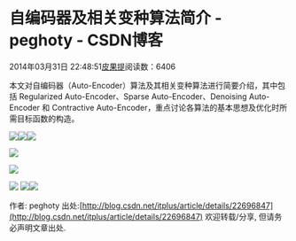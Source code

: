 
# 自编码器及相关变种算法简介 - peghoty - CSDN博客


2014年03月31日 22:48:51[皮果提](https://me.csdn.net/peghoty)阅读数：6406



本文对自编码器（Auto-Encoder）算法及其相关变种算法进行简要介绍，其中包括 Regularized Auto-Encoder、Sparse Auto-Encoder、Denoising Auto-Encoder 和 Contractive Auto-Encoder，重点讨论各算法的基本思想及优化时所需目标函数的构造。

![](https://img-blog.csdn.net/20140331222938437)![](https://img-blog.csdn.net/20140331222952515)![](https://img-blog.csdn.net/20140331223001375)

![](https://img-blog.csdn.net/20140331223020078)

![](https://img-blog.csdn.net/20140331223036453)

![](https://img-blog.csdn.net/20140331223113156)
![](https://img-blog.csdn.net/20140331223127937)![](https://img-blog.csdn.net/20140331223137796)


作者: peghoty
出处:[http://blog.csdn.net/itplus/article/details/22696847](http://blog.csdn.net/itplus/article/details/22696847)
欢迎转载/分享, 但请务必声明文章出处.


